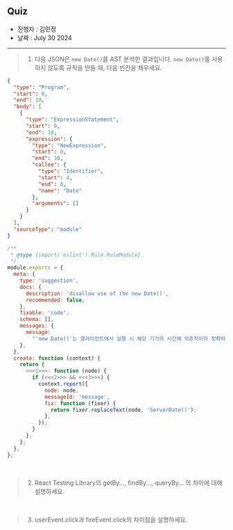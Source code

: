 ## Quiz

- 진행자 : 김민정
- 날짜 : July 30 2024 <!-- e.g. Aug 4 2023 -->

---

<!--
1. 질문은 이해하기 쉽고 명확하게 적는다.
2. 문제는 아래의 예시를 참고해 작성한다.
3. 문제의 정답은 주석으로 표기한다.
-->

> 1. 다음 JSON은 `new Date()`를 AST 분석한 결과입니다. `new Date()`를 사용하지 않도록 규칙을 만들 때, 다음 빈칸을 채우세요.

```json
{
  "type": "Program",
  "start": 0,
  "end": 10,
  "body": [
    {
      "type": "ExpressionStatement",
      "start": 0,
      "end": 10,
      "expression": {
        "type": "NewExpression",
        "start": 0,
        "end": 10,
        "callee": {
          "type": "Identifier",
          "start": 4,
          "end": 8,
          "name": "Date"
        },
        "arguments": []
      }
    }
  ],
  "sourceType": "module"
}
```

```js
/**
 * @type {import('eslint').Rule.RuleModule}
 */
module.exports = {
  meta: {
    type: 'suggestion',
    docs: {
      description: 'disallow use of the new Date()',
      recommended: false,
    },
    fixable: 'code',
    schema: [],
    messages: {
      message:
        "'new Date()'는 클라이언트에서 실행 시 해당 기기의 시간에 의존적이라 정확하지 않습니다. 현재 시간이 필요하다면 ServerDate()를 사용해 주세요.",
    },
  },
  create: function (context) {
    return {
      <<<1>>>: function (node) {
        if (<<<2>>> && <<<3>>>) {
          context.report({
            node: node,
            messageId: 'message',
            fix: function (fixer) {
              return fixer.replaceText(node, 'ServerDate()');
            },
          });
        }
      },
    };
  },
};
```

<!--
답 :
1 : NewExpression
2 : node.callee.name === 'Date'
3: node.arguments.length === 0
-->

<br/>

> 2. React Testing Library의 getBy..., findBy..., queryBy... 의 차이에 대해 설명하세요.

<!--
답 :
getBy: 요소가 DOM에 존재한다고 가정할 때 사용, 요소가 없으면 즉시 에러
사용 시점: 테스트 중에 해당 요소가 반드시 있어야 하는 경우.

queryBy: 요소가 DOM에 존재하지 않을 수도 있을 때 사용, 요소가 없으면 null 반환
사용 시점: 요소가 없음을 확인하고 싶거나, 요소가 없을 가능성이 있는 경우.

findBy: 요소가 비동기적으로 나타날 때 사용, 요소가 나타날 때까지 기다리며, Promise를 반환. 요소가 특정 시간(기본값 1000ms) 안에 나타나지 않으면 에러
사용 시점: 요소가 비동기 작업 후에 나타날 것으로 예상되는 경우.

[요약]
getBy는 요소가 반드시 존재해야 하는 경우 사용합니다.
queryBy는 요소가 없을 수도 있을 때 사용합니다.
findBy는 비동기적으로 요소가 나타날 때까지 기다립니다.
-->

<br/>

> 3. userEvent.click과 fireEvent.click의 차이점을 설명하세요.

<!--
답 :
userEvent.click : 실제 사용자가 클릭하는 것과 유사하게 동작, 클릭 이벤트 외에도 pointer, mouse 이벤트를 포함하여 보다 현실적인 사용자 상호작용을 시뮬레이션, 내부적으로 fireEvent.click... 등을 호출

fireEvent.click : 단순히 클릭 이벤트를 트리거, 클릭 이벤트만 발생시키며, 다른 연관된 이벤트는 트리거되지 않음

-->
